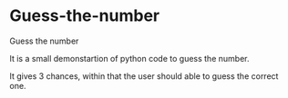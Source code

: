 # Guess-the-number
Guess the number 

It is a small demonstartion of python code to guess the number.

It gives 3 chances, within that the user should able to guess the correct one.

